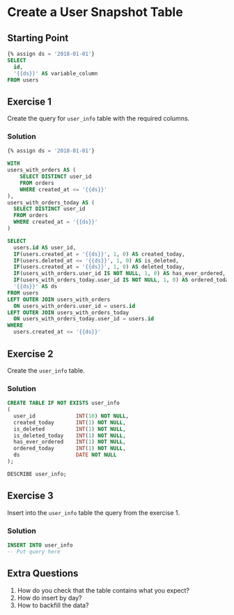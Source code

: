 # Create a User Snapshot Table

## Starting Point

```SQL
{% assign ds = '2018-01-01'}
SELECT
  id,
  '{{ds}}' AS variable_column
FROM users
```

## Exercise 1
Create the query for `user_info` table with the required columns.

### Solution
```SQL
{% assign ds = '2018-01-01'}

WITH
users_with_orders AS (
    SELECT DISTINCT user_id
    FROM orders
    WHERE created_at <= '{{ds}}'
),
users_with_orders_today AS (
  SELECT DISTINCT user_id
  FROM orders
  WHERE created_at = '{{ds}}'
)

SELECT
  users.id AS user_id,
  IF(users.created_at = '{{ds}}', 1, 0) AS created_today,
  IF(users.deleted_at <= '{{ds}}', 1, 0) AS is_deleted,
  IF(users.created_at = '{{ds}}', 1, 0) AS deleted_today,
  IF(users_with_orders.user_id IS NOT NULL, 1, 0) AS has_ever_ordered,
  IF(users_with_orders_today.user_id IS NOT NULL, 1, 0) AS ordered_today,
  '{{ds}}' AS ds
FROM users
LEFT OUTER JOIN users_with_orders
  ON users_with_orders.user_id = users.id
LEFT OUTER JOIN users_with_orders_today
  ON users_with_orders_today.user_id = users.id
WHERE
  users.created_at <= '{{ds}}'
```

## Exercise 2
Create the `user_info` table.

### Solution
```SQL
CREATE TABLE IF NOT EXISTS user_info
(
  user_id             INT(10) NOT NULL,
  created_today       INT(1) NOT NULL,
  is_deleted          INT(1) NOT NULL,
  is_deleted_today    INT(1) NOT NULL,
  has_ever_ordered    INT(1) NOT NULL,
  ordered_today       INT(1) NOT NULL,
  ds                  DATE NOT NULL
);

DESCRIBE user_info;
```

## Exercise 3
Insert into the `user_info` table the query from the exercise 1.

### Solution
```SQL
INSERT INTO user_info
-- Put query here
```

## Extra Questions
1. How do you check that the table contains what you expect?
2. How do insert by day?
3. How to backfill the data?